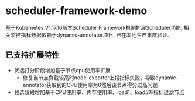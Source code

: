 # scheduler-framework-demo
基于Kubernetes V1.17.16版本Scheduler Framework机制扩展Scheduler功能, 相关监控指标数据依赖于dynamic-annotator项目, 已在本地生产集群验证.

## 已支持扩展特性
- 优选打分阶段增加基于节点cpu使用率扩展
  - 修复当节点负载较高时node-exporter上报指标失败，导致dynamic-annotator获取到的CPU使用率为0然后该节点得分过高问题
- 预选阶段增加基于CPU使用率、内存使用率、load1、load5等指标过滤节点
